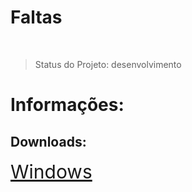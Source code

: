 <h1> Faltas </h1><br>

> Status do Projeto: desenvolvimento

<h1>Informações:</h1>

<h2>Downloads:</h2>
<a href='https://github.com/MateusParra/Faltas/raw/refs/heads/main/dist/faltas.exe' style="font-size: 30px;">Windows</a>
